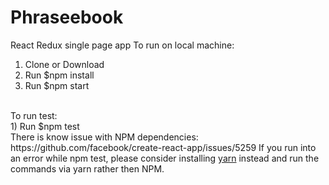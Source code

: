 # Phraseebook
React Redux single page app
To run on local machine: 
1) Clone or Download
2) Run $npm install
3) Run $npm start
</br>
To run test:
</br>
1) Run $npm test
</br>
There is know issue with NPM dependencies: https://github.com/facebook/create-react-app/issues/5259
If you run into an error while npm test, please consider installing <a href="https://yarnpkg.com/en/docs/install#mac-stable">yarn</a> instead and run the commands via yarn rather then NPM. 
